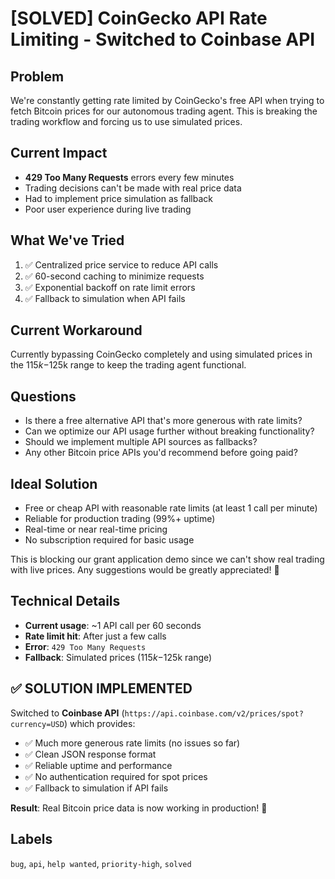 # [SOLVED] CoinGecko API Rate Limiting - Switched to Coinbase API

## Problem
We're constantly getting rate limited by CoinGecko's free API when trying to fetch Bitcoin prices for our autonomous trading agent. This is breaking the trading workflow and forcing us to use simulated prices.

## Current Impact
- **429 Too Many Requests** errors every few minutes
- Trading decisions can't be made with real price data
- Had to implement price simulation as fallback
- Poor user experience during live trading

## What We've Tried
1. ✅ Centralized price service to reduce API calls
2. ✅ 60-second caching to minimize requests
3. ✅ Exponential backoff on rate limit errors
4. ✅ Fallback to simulation when API fails

## Current Workaround
Currently bypassing CoinGecko completely and using simulated prices in the $115k-$125k range to keep the trading agent functional.

## Questions
- Is there a free alternative API that's more generous with rate limits?
- Can we optimize our API usage further without breaking functionality?
- Should we implement multiple API sources as fallbacks?
- Any other Bitcoin price APIs you'd recommend before going paid?

## Ideal Solution
- Free or cheap API with reasonable rate limits (at least 1 call per minute)
- Reliable for production trading (99%+ uptime)
- Real-time or near real-time pricing  
- No subscription required for basic usage

This is blocking our grant application demo since we can't show real trading with live prices. Any suggestions would be greatly appreciated! 🙏

## Technical Details
- **Current usage**: ~1 API call per 60 seconds
- **Rate limit hit**: After just a few calls
- **Error**: `429 Too Many Requests`
- **Fallback**: Simulated prices ($115k-$125k range)

## ✅ SOLUTION IMPLEMENTED
Switched to **Coinbase API** (`https://api.coinbase.com/v2/prices/spot?currency=USD`) which provides:
- ✅ Much more generous rate limits (no issues so far)
- ✅ Clean JSON response format
- ✅ Reliable uptime and performance
- ✅ No authentication required for spot prices
- ✅ Fallback to simulation if API fails

**Result**: Real Bitcoin price data is now working in production! 🎉

## Labels  
`bug`, `api`, `help wanted`, `priority-high`, `solved`